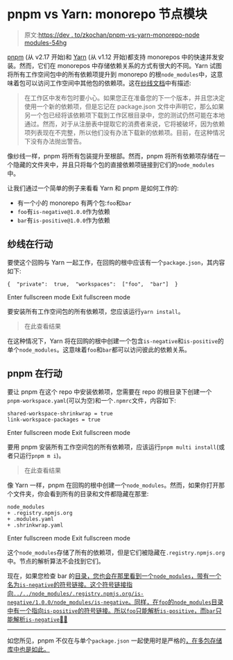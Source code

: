 # pnpm vs Yarn: monorepo 节点模块

> 原文:[https://dev . to/zkochan/pnpm-vs-yarn-monorepo-node modules-54hg](https://dev.to/zkochan/pnpm-vs-yarn-monorepo-nodemodules-54hg)

[pnpm](https://pnpm.js.org/) (从 v2.17 开始)和 [Yarn](https://yarnpkg.com/en/) (从 v1.12 开始)都支持 monorepos 中的快速并发安装。然而，它们在 monorepos 中存储依赖关系的方式有很大的不同。Yarn 试图将所有工作空间包中的所有依赖项提升到 monorepo 的根`node_modules`中，这意味着包可以访问工作空间中其他包的依赖项。这在[纱线文档](https://yarnpkg.com/lang/en/docs/workspaces/#toc-limitations-caveats)中有描述:

> 在工作区中发布包时要小心。如果您正在准备您的下一个版本，并且您决定使用一个新的依赖项，但是忘记在 package.json 文件中声明它，那么如果另一个包已经将该依赖项下载到工作区根目录中，您的测试仍然可能在本地通过。然而，对于从注册表中提取它的消费者来说，它将被破坏，因为依赖项列表现在不完整，所以他们没有办法下载新的依赖项。目前，在这种情况下没有办法抛出警告。

像纱线一样，pnpm 将所有包装提升至根部。然而，pnpm 将所有依赖项存储在一个隐藏的文件夹中，并且只将每个包的直接依赖项链接到它们的`node_modules`中。

让我们通过一个简单的例子来看看 Yarn 和 pnpm 是如何工作的:

*   有一个小的 monorepo 有两个包:`foo`和`bar`
*   `foo`有`is-negative@1.0.0`作为依赖
*   `bar`有`is-positive@1.0.0`作为依赖

## 纱线在行动

要使这个回购与 Yarn 一起工作，在回购的根中应该有一个`package.json`，其内容如下:

```
{  "private":  true,  "workspaces":  ["foo",  "bar"]  } 
```

Enter fullscreen mode Exit fullscreen mode

要安装所有工作空间包的所有依赖项，您应该运行`yarn install`。

> 在此查看结果

在这种情况下，Yarn 将在回购的根中创建一个包含`is-negative`和`is-positive`的单个`node_modules`。这意味着`foo`和`bar`都可以访问彼此的依赖关系。

## pnpm 在行动

要让 pnpm 在这个 repo 中安装依赖项，您需要在 repo 的根目录下创建一个`pnpm-workspace.yaml`(可以为空)和一个`.npmrc`文件，内容如下:

```
shared-workspace-shrinkwrap = true
link-workspace-packages = true 
```

Enter fullscreen mode Exit fullscreen mode

要用 pnpm 安装所有工作空间包的所有依赖项，应该运行`pnpm multi install`(或者只运行`pnpm m i`)。

> 在此查看结果

像 Yarn 一样，pnpm 在回购的根中创建一个`node_modules`。然而，如果你打开那个文件夹，你会看到所有的目录和文件都隐藏在那里:

```
node_modules
+ .registry.npmjs.org
+ .modules.yaml
+ .shrinkwrap.yaml 
```

Enter fullscreen mode Exit fullscreen mode

这个`node_modules`存储了所有的依赖项，但是它们被隐藏在`.registry.npmjs.org`中。节点的解析算法不会找到它们。

现在，如果您检查 bar 的[目录，您也会在那里看到一个`node_modules`，带有一个名为`is-negative`的符号链接。这个符号链接指向`../../node_modules/.registry.npmjs.org/is-negative/1.0.0/node_modules/is-negative`。同样，在`foo`的`node_modules`目录中有一个指向`is-positive`的符号链接。所以`foo`只能解析`is-positive`，而`bar`只能解析`is-negative`🎉😊](https://github.com/zkochan/comparing-monorepo-node-modules/tree/master/pnpm-example/foo)

* * *

如您所见，pnpm 不仅在与单个`package.json` 一起使用时是严格的[，在多包存储库中也是如此。](https://medium.com/pnpm/pnpms-strictness-helps-to-avoid-silly-bugs-9a15fb306308)